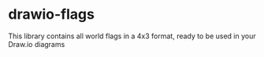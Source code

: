 # drawio-flags
This library contains all world flags in a 4x3 format, ready to be used in your Draw.io diagrams
